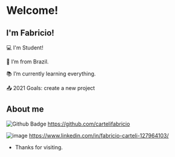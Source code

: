 # Welcome!

 

## I'm Fabricio!

 

:computer: I'm Student!

:house_with_garden: I’m from Brazil.

:books: I’m currently learning everything.

:outbox_tray: 2021 Goals: create a new project

 

## About me

![Github Badge](https://img.shields.io/badge/-Github-000?style=flat-square&logo=Github&logoColor=white&link=LINK_GIT) https://github.com/cartelifabricio

![image](https://img.shields.io/badge/LinkedIn-0077B5?style=for-the-badge&logo=linkedin&logoColor=white) https://www.linkedin.com/in/fabricio-carteli-127964103/



- Thanks for visiting.






